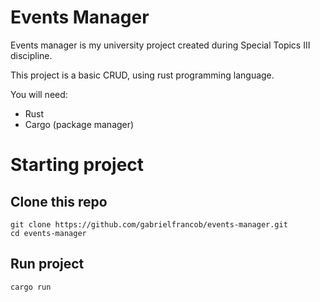 # Events Manager

Events manager is my university project created during Special Topics III discipline.

This project is a basic CRUD, using rust programming language.

You will need:

- Rust
- Cargo (package manager)

# Starting project

## Clone this repo

```
git clone https://github.com/gabrielfrancob/events-manager.git
cd events-manager
```

## Run project

```
cargo run
```
